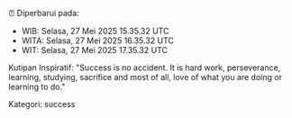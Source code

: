 ⏰ Diperbarui pada:
- WIB: Selasa, 27 Mei 2025 15.35.32 UTC
- WITA: Selasa, 27 Mei 2025 16.35.32 UTC
- WIT: Selasa, 27 Mei 2025 17.35.32 UTC

Kutipan Inspiratif:
"Success is no accident. It is hard work, perseverance, learning, studying, sacrifice and most of all, love of what you are doing or learning to do."


Kategori: success

